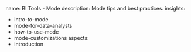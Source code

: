 name: BI Tools - Mode
description: Mode tips and best practices.
insights:
  - intro-to-mode
  - mode-for-data-analysts
  - how-to-use-mode
  - mode-customizations
aspects:
  - introduction